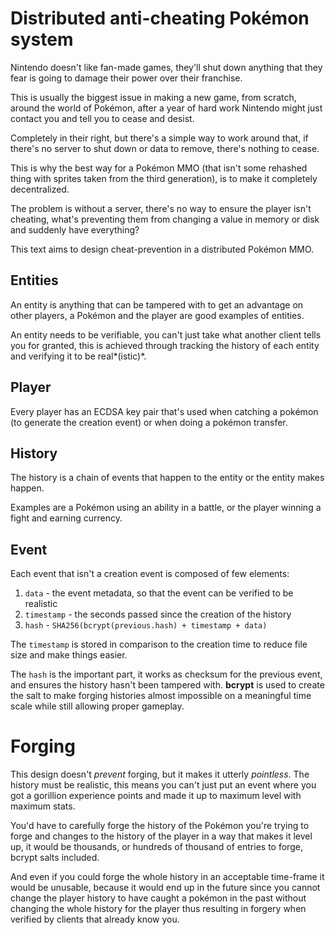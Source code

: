 Distributed anti-cheating Pokémon system
========================================
Nintendo doesn't like fan-made games, they'll shut down anything that they fear
is going to damage their power over their franchise.

This is usually the biggest issue in making a new game, from scratch, around
the world of Pokémon, after a year of hard work Nintendo might just contact you
and tell you to cease and desist.

Completely in their right, but there's a simple way to work around that, if
there's no server to shut down or data to remove, there's nothing to cease.

This is why the best way for a Pokémon MMO (that isn't some rehashed thing with
sprites taken from the third generation), is to make it completely
decentralized.

The problem is without a server, there's no way to ensure the player isn't
cheating, what's preventing them from changing a value in memory or disk and
suddenly have everything?

This text aims to design cheat-prevention in a distributed Pokémon MMO.

Entities
--------
An entity is anything that can be tampered with to get an advantage on other
players, a Pokémon and the player are good examples of entities.

An entity needs to be verifiable, you can't just take what another client tells
you for granted, this is achieved through tracking the history of each entity
and verifying it to be real*(istic)*.

Player
------
Every player has an ECDSA key pair that's used when catching a pokémon (to
generate the creation event) or when doing a pokémon transfer.

History
-------
The history is a chain of events that happen to the entity or the entity makes
happen.

Examples are a Pokémon using an ability in a battle, or the player winning a
fight and earning currency.

Event
-----
Each event that isn't a creation event is composed of few elements:

1. `data` - the event metadata, so that the event can be verified to be realistic
2. `timestamp` - the seconds passed since the creation of the history
3. `hash` - `SHA256(bcrypt(previous.hash) + timestamp + data)`

The `timestamp` is stored in comparison to the creation time to reduce file
size and make things easier.

The `hash` is the important part, it works as checksum for the previous event,
and ensures the history hasn't been tampered with. **bcrypt** is used to create
the salt to make forging histories almost impossible on a meaningful time scale
while still allowing proper gameplay.

Forging
=======
This design doesn't *prevent* forging, but it makes it utterly *pointless*. The
history must be realistic, this means you can't just put an event where you got
a gorillion experience points and made it up to maximum level with maximum
stats.

You'd have to carefully forge the history of the Pokémon you're trying to forge
and changes to the history of the player in a way that makes it level up, it
would be thousands, or hundreds of thousand of entries to forge, bcrypt salts
included.

And even if you could forge the whole history in an acceptable time-frame it
would be unusable, because it would end up in the future since you cannot
change the player history to have caught a pokémon in the past without changing
the whole history for the player thus resulting in forgery when verified by
clients that already know you.
